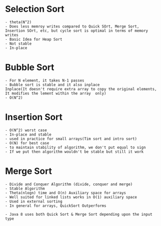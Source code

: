# Selection Sort

    - theta(N^2)
    - Does less memroy writes compared to Quick SOrt, Merge Sort, Insertion SOrt, etc, but cycle sort is optimal in terms of memory writes
    - Basic Idea for Heap Sort
    - Not stable
    - In-place

# Bubble Sort

    - For N element, it takes N-1 passes
    - Bubble sort is stable and it also inplace
    Inplace(It doesn't require extra array to copy the original elements, It modifies the lement within the array  only)
    - O(N^2)

# Insertion Sort

    - O(N^2) worst case
    - In-place and stable
    - used in practice for small arrays(Tim sort and intro sort)
    - O(N) for best case
    - to maintain stability of algorithm, we don't put equal to sign
    - If we put then algorithm wouldn't be stable but still it work

# Merge Sort

    - Divide and Conquer Algorithm (divide, conquer and merge)
    - Stable Algorithm
    - Theta(nlogn) time and O(n) Auxiliary space for arrays
    - Well suited for linked lists works in O(1) auxiliary space
    - Used in external sorting
    - In general for arrays, QuickSort Outperforms

    - Java 8 uses both Quick Sort & Merge Sort depending upon the input type
